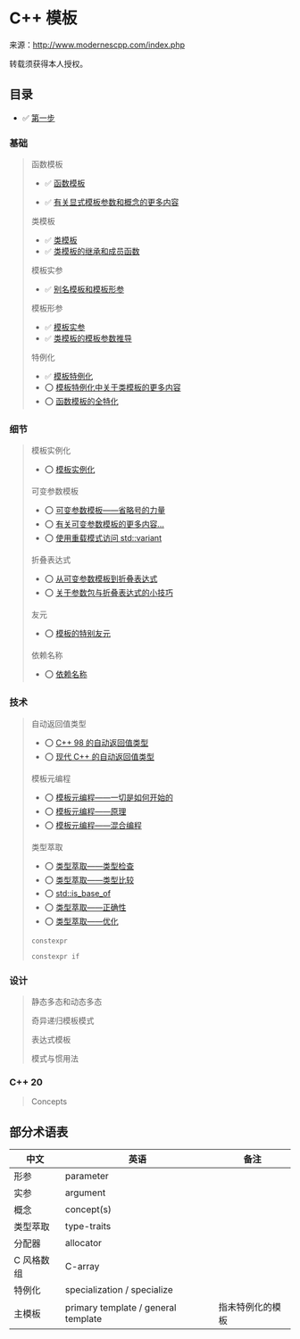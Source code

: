 # C++ 模板

来源：http://www.modernescpp.com/index.php

转载须获得本人授权。

## 目录

* ✅ [第一步](模板1.md) 

### 基础

> 函数模板
>
> * ✅ [函数模板](模板2.md)
>
> * ✅ [有关显式模板参数和概念的更多内容](模板3.md)
>
> 类模板
>
> * ✅ [类模板](模板4.md)
> * ✅ [类模板的继承和成员函数](模板5.md)
>
> 模板实参
>
> * ✅ [别名模板和模板形参](/模板6.md)
>
> 模板形参
>
> * ✅ [模板实参](模板7.md)
> * ✅ [类模板的模板参数推导](模板8.md)
>
> 特例化
>
> * ✅ [模板特例化](模板9.md)
> * ⭕ [模板特例化中关于类模板的更多内容](10.md)
> * ⭕ [函数模板的全特化](11.md)

### 细节

>模板实例化
>
>* ⭕ [模板实例化](12.md)
>
>可变参数模板
>
>* ⭕ [可变参数模板——省略号的力量](13.md)
>* ⭕ [有关可变参数模板的更多内容...](14.md)
>* ⭕ [使用重载模式访问 std::variant](17.md)
>
>折叠表达式
>
>* ⭕ [从可变参数模板到折叠表达式](15.md)
>* ⭕ [关于参数包与折叠表达式的小技巧](16.md)
>
>友元
>
>* ⭕ [模板的特别友元](18.md)
>
>依赖名称
>
>* ⭕ [依赖名称](19.md)

### 技术

> 自动返回值类型
>
> * ⭕ [C++ 98 的自动返回值类型](20.md)
> * ⭕ [现代 C++ 的自动返回值类型](21.md)
>
> 模板元编程
>
> * ⭕ [模板元编程——一切是如何开始的](22.md)
> * ⭕ [模板元编程——原理](23.md)
> * ⭕ [模板元编程——混合编程](24.md)
>
> 类型萃取
>
> * ⭕ [类型萃取——类型检查](25.md)
> * ⭕ [类型萃取——类型比较](26.md)
> * ⭕ [std::is_base_of](27.md)
> * ⭕ [类型萃取——正确性](28.md)
> * ⭕ [类型萃取——优化](29.md)
>
> `constexpr`
>
> `constexpr if`

### 设计

> 静态多态和动态多态
>
> 奇异递归模板模式
>
> 表达式模板
>
> 模式与惯用法

### C++ 20

> Concepts

## 部分术语表

| 中文       | 英语                                | 备注             |
| ---------- | ----------------------------------- | ---------------- |
| 形参       | parameter                           |                  |
| 实参       | argument                            |                  |
| 概念       | concept(s)                          |                  |
| 类型萃取   | type-traits                         |                  |
| 分配器     | allocator                           |                  |
| C 风格数组 | C-array                             |                  |
| 特例化     | specialization / specialize         |                  |
| 主模板     | primary template / general template | 指未特例化的模板 |
